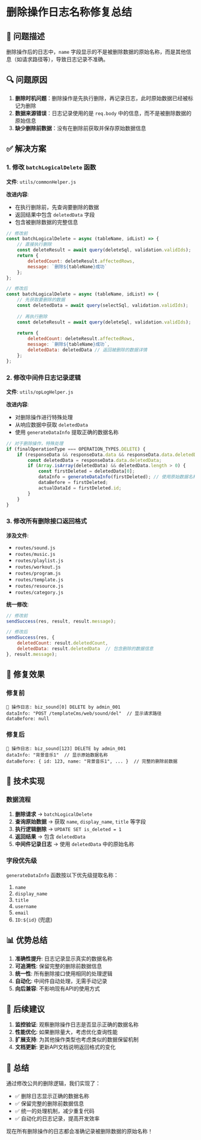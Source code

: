 # 删除操作日志名称修复总结

## 🎯 问题描述
删除操作后的日志中，`name` 字段显示的不是被删除数据的原始名称，而是其他信息（如请求路径等），导致日志记录不准确。

## 🔍 问题原因
1. **删除时机问题**：删除操作是先执行删除，再记录日志，此时原始数据已经被标记为删除
2. **数据来源错误**：日志记录使用的是 `req.body` 中的信息，而不是被删除数据的原始信息
3. **缺少删除前数据**：没有在删除前获取并保存原始数据信息

## ✅ 解决方案

### 1. 修改 `batchLogicalDelete` 函数
**文件**: `utils/commonHelper.js`

**改进内容**:
- 在执行删除前，先查询要删除的数据
- 返回结果中包含 `deletedData` 字段
- 包含被删除数据的完整信息

```javascript
// 修改前
const batchLogicalDelete = async (tableName, idList) => {
    // 直接执行删除
    const deleteResult = await query(deleteSql, validation.validIds);
    return {
        deletedCount: deleteResult.affectedRows,
        message: `删除${tableName}成功`
    };
};

// 修改后
const batchLogicalDelete = async (tableName, idList) => {
    // 先获取要删除的数据
    const deletedData = await query(selectSql, validation.validIds);
    
    // 再执行删除
    const deleteResult = await query(deleteSql, validation.validIds);
    
    return {
        deletedCount: deleteResult.affectedRows,
        message: `删除${tableName}成功`,
        deletedData: deletedData // 返回被删除的数据详情
    };
};
```

### 2. 修改中间件日志记录逻辑
**文件**: `utils/opLogHelper.js`

**改进内容**:
- 对删除操作进行特殊处理
- 从响应数据中获取 `deletedData`
- 使用 `generateDataInfo` 提取正确的数据名称

```javascript
// 对于删除操作，特殊处理
if (finalOperationType === OPERATION_TYPES.DELETE) {
    if (responseData && responseData.data && responseData.data.deletedData) {
        const deletedData = responseData.data.deletedData;
        if (Array.isArray(deletedData) && deletedData.length > 0) {
            const firstDeleted = deletedData[0];
            dataInfo = generateDataInfo(firstDeleted); // 使用原始数据名称
            dataBefore = firstDeleted;
            actualDataId = firstDeleted.id;
        }
    }
}
```

### 3. 修改所有删除接口返回格式
**涉及文件**:
- `routes/sound.js`
- `routes/music.js`
- `routes/playlist.js`
- `routes/workout.js`
- `routes/program.js`
- `routes/template.js`
- `routes/resource.js`
- `routes/category.js`

**统一修改**:
```javascript
// 修改前
sendSuccess(res, result, result.message);

// 修改后
sendSuccess(res, {
    deletedCount: result.deletedCount,
    deletedData: result.deletedData  // 包含删除的数据信息
}, result.message);
```

## 🎯 修复效果

### 修复前
```
📝 操作日志: biz_sound[0] DELETE by admin_001
dataInfo: "POST /templateCms/web/sound/del"  // 显示请求路径
dataBefore: null
```

### 修复后
```
📝 操作日志: biz_sound[123] DELETE by admin_001
dataInfo: "背景音乐1"  // 显示原始数据名称
dataBefore: { id: 123, name: "背景音乐1", ... }  // 完整的删除前数据
```

## 🔧 技术实现

### 数据流程
1. **删除请求** → `batchLogicalDelete`
2. **查询原始数据** → 获取 `name`, `display_name`, `title` 等字段
3. **执行逻辑删除** → `UPDATE SET is_deleted = 1`
4. **返回结果** → 包含 `deletedData`
5. **中间件记录日志** → 使用 `deletedData` 中的原始名称

### 字段优先级
`generateDataInfo` 函数按以下优先级提取名称：
1. `name`
2. `display_name`
3. `title`
4. `username`
5. `email`
6. `ID:${id}` (兜底)

## 📊 优势总结

1. **准确性提升**: 日志记录显示真实的数据名称
2. **可追溯性**: 保留完整的删除前数据信息
3. **统一性**: 所有删除接口使用相同的处理逻辑
4. **自动化**: 中间件自动处理，无需手动记录
5. **向后兼容**: 不影响现有API的使用方式

## 🚀 后续建议

1. **监控验证**: 观察删除操作日志是否显示正确的数据名称
2. **性能优化**: 如果删除量大，考虑优化查询性能
3. **扩展支持**: 为其他操作类型也考虑类似的数据保留机制
4. **文档更新**: 更新API文档说明返回格式的变化

## 🎉 总结

通过修改公共的删除逻辑，我们实现了：
- ✅ 删除日志显示正确的数据名称
- ✅ 保留完整的删除前数据信息
- ✅ 统一的处理机制，减少重复代码
- ✅ 自动化的日志记录，提高开发效率

现在所有删除操作的日志都会准确记录被删除数据的原始名称！
